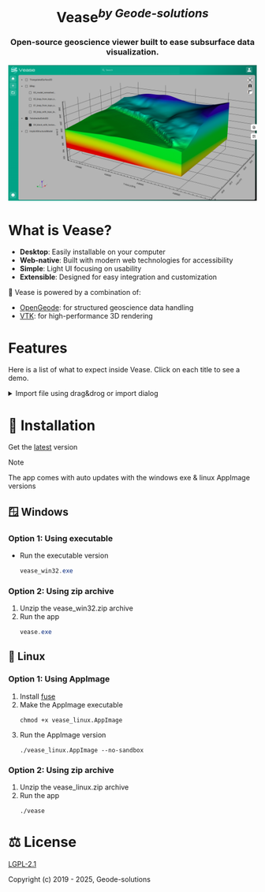 <h1 align="center">Vease<sup><i>by Geode-solutions</i></sup></h1>
<h3 align="center">Open-source geoscience viewer built to ease subsurface data visualization.</h3>

![App Screenshot](./.github/screenshots/model_from_implicitation.png)

# What is Vease?

- **Desktop**: Easily installable on your computer
- **Web-native**: Built with modern web technologies for accessibility
- **Simple**: Light UI focusing on usability
- **Extensible**: Designed for easy integration and customization

🔧 Vease is powered by a combination of:

- [OpenGeode](https://github.com/Geode-solutions/OpenGeode): for structured geoscience data handling
- [VTK](https://vtk.org/): for high-performance 3D rendering

# Features
Here is a list of what to expect inside Vease. Click on each title to see a demo.
<details>
  <summary>Import file using drag&drog or import dialog</summary>
  <img src="https://github.com/user-attachments/assets/7f02f106-1449-4c29-8333-658c16d9e01d" width="500">
</details>

# <a name="license">📀 Installation</a>

Get the [latest](https://github.com/Geode-solutions/Vease/releases/latest) version

> [!NOTE]
> The app comes with auto updates with the windows exe & linux AppImage versions

## 🪟 Windows

### Option 1: Using executable

- Run the executable version
  ```powershell
  vease_win32.exe
  ```

### Option 2: Using zip archive

1. Unzip the vease_win32.zip archive
2. Run the app
   ```powershell
   vease.exe
   ```

## 🐧 Linux

### Option 1: Using AppImage

1. Install <a href="https://github.com/appimage/appimagekit/wiki/fuse">fuse</a>
2. Make the AppImage executable
   ```shell
   chmod +x vease_linux.AppImage
   ```
3. Run the AppImage version
   ```shell
   ./vease_linux.AppImage --no-sandbox
   ```

### Option 2: Using zip archive

1. Unzip the vease_linux.zip archive
2. Run the app
   ```shell
   ./vease
   ```


# <a name="license">⚖️ License</a>

[LGPL-2.1](https://opensource.org/license/lgpl-2-1)

Copyright (c) 2019 - 2025, Geode-solutions

